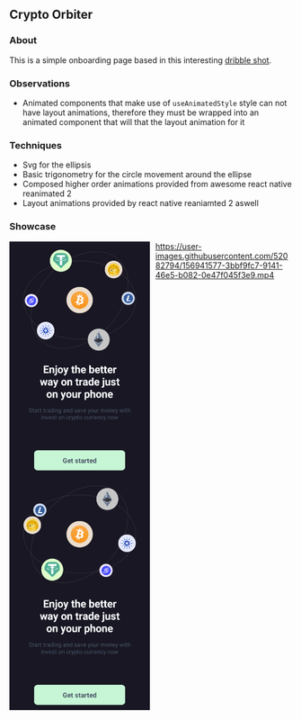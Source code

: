 ## Crypto Orbiter

### About
This is a simple onboarding page based in this interesting [dribble shot]("").

### Observations
- Animated components that make use of `useAnimatedStyle` style can not have layout animations,
therefore they must be wrapped into an animated component that will that the layout animation for
it

### Techniques
- Svg for the ellipsis
- Basic trigonometry for the circle movement around the ellipse
- Composed higher order animations provided from awesome 
react native reanimated 2
- Layout animations provided by react native reaniamted 2 aswell

### Showcase
[<img style="float: left; margin-right: 10px" width="250px" src="./assets/md/one.png" alt="Untouched slider">]("")
<img style="float: left; margin-right: 10px" width="250px" src="./assets/md/two.png" alt="Touched slider">

https://user-images.githubusercontent.com/52082794/156941577-3bbf9fc7-9141-46e5-b082-0e47f045f3e9.mp4